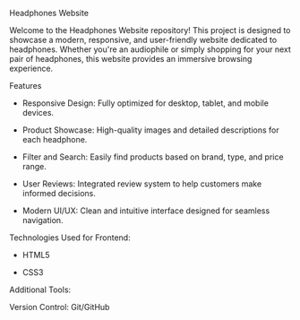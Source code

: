 Headphones Website

Welcome to the Headphones Website repository! This project is designed to showcase a modern, responsive, and user-friendly website dedicated to headphones. Whether you're an audiophile or simply shopping for your next pair of headphones, this website provides an immersive browsing experience.

Features

- Responsive Design: Fully optimized for desktop, tablet, and mobile devices.

- Product Showcase: High-quality images and detailed descriptions for each headphone.

- Filter and Search: Easily find products based on brand, type, and price range.

- User Reviews: Integrated review system to help customers make informed decisions.

- Modern UI/UX: Clean and intuitive interface designed for seamless navigation.

Technologies Used for Frontend:

- HTML5

- CSS3 

Additional Tools:

Version Control: Git/GitHub
